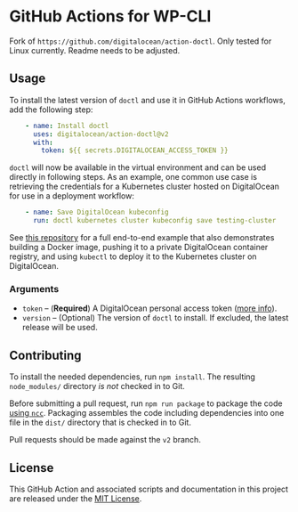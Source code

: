 # GitHub Actions for WP-CLI

Fork of `https://github.com/digitalocean/action-doctl`. Only tested for Linux currently.
Readme needs to be adjusted.

## Usage

To install the latest version of `doctl` and use it in GitHub Actions workflows, add the following step:

```yaml
    - name: Install doctl
      uses: digitalocean/action-doctl@v2
      with:
        token: ${{ secrets.DIGITALOCEAN_ACCESS_TOKEN }}
```

`doctl` will now be available in the virtual environment and can be used directly in following steps. As an example, one common use case is retrieving the credentials for a Kubernetes cluster hosted on DigitalOcean for use in a deployment workflow:

```yaml
    - name: Save DigitalOcean kubeconfig
      run: doctl kubernetes cluster kubeconfig save testing-cluster
```

See [this repository](https://github.com/do-community/example-doctl-action) for a full end-to-end example that also demonstrates building a Docker image, pushing it to a private DigitalOcean container registry, and using `kubectl` to deploy it to the Kubernetes cluster on DigitalOcean.

### Arguments

- `token` – (**Required**) A DigitalOcean personal access token ([more info](https://www.digitalocean.com/docs/api/create-personal-access-token/)).
- `version` – (Optional) The version of `doctl` to install. If excluded, the latest release will be used.

## Contributing

To install the needed dependencies, run `npm install`. The resulting `node_modules/` directory _is not_ checked in to Git.

Before submitting a pull request, run `npm run package` to package the code [using `ncc`](https://github.com/zeit/ncc#ncc). Packaging assembles the code including dependencies into one file in the `dist/` directory that is checked in to Git.

Pull requests should be made against the `v2` branch.

## License

This GitHub Action and associated scripts and documentation in this project are released under the [MIT License](LICENSE).
